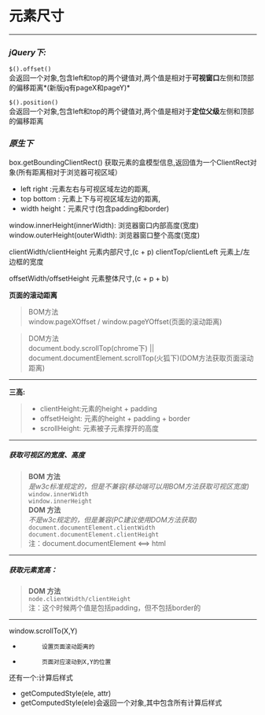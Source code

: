 # 元素尺寸
---

### *jQuery下:*  

`$().offset()`  
会返回一个对象,包含left和top的两个键值对,两个值是相对于**可视窗口**左侧和顶部的偏移距离*(新版jq有pageX和pageY)*

`$().position()`  
会返回一个对象,包含left和top的两个键值对,两个值是相对于**定位父级**左侧和顶部的偏移距离

### *原生下*

box.getBoundingClientRect()
获取元素的盒模型信息,返回值为一个ClientRect对象(所有距离相对于浏览器可视区域）

* left right :元素左右与可视区域左边的距离,
* top bottom : 元素上下与可视区域左边的距离,
* width height：元素尺寸(包含padding和border)

window.innerHeight(innerWidth): 浏览器窗口内部高度(宽度)
window.outerHeight(outerWidth): 浏览器窗口整个高度(宽度)

clientWidth/clientHeight 元素内部尺寸,(c + p)
clientTop/clientLeft 元素上/左 边框的宽度

offsetWidth/offsetHeight 元素整体尺寸,(c + p + b)

**页面的滚动距离**

> BOM方法  
> window.pageXOffset / window.pageYOffset(页面的滚动距离)  

 
> DOM方法  
> document.body.scrollTop(chrome下) || document.documentElement.scrollTop(火狐下)(DOM方法获取页面滚动距离)

---

**三高:**
> 
> * clientHeight:元素的height + padding
> * offsetHeight:	元素的height + padding + border
> * scrollHeight:	元素被子元素撑开的高度

---
##### 获取可视区的宽度、高度  				
> **BOM 方法**  
> *是w3c标准规定的，但是不兼容(移动端可以用BOM方法获取可视区宽度)*  
> `window.innerWidth`  
> `window.innerHeight`  
> **DOM 方法**  
> *不是w3c规定的，但是兼容(PC建议使用DOM方法获取)*
> `document.documentElement.clientWidth`
> `document.documentElement.clientHeight`  
> 注：document.documentElement <==> html
	
---	
	
##### 获取元素宽高：		
> 	**DOM 方法**  
> 	`node.clientWidth/clientHeight`		
> 	注：这个时候两个值是包括padding，但不包括border的

---

window.scrollTo(X,Y)  

* 			设置页面滚动距离的
* 			页面对应滚动到X,Y的位置


还有一个:计算后样式
  
* getComputedStyle(ele, attr)  
* getComputedStyle(ele)会返回一个对象,其中包含所有计算后样式
